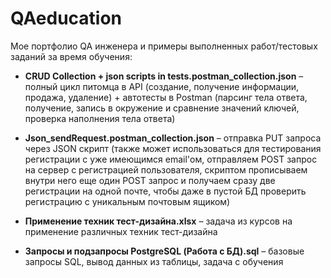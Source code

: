 # QAeducation
Мое портфолио QA инженера и примеры выполненных работ/тестовых заданий за время обучения:

- **CRUD Collection + json scripts in tests.postman_collection.json** – полный цикл питомца в API (создание, получение информации, продажа, удаление) + автотесты в Postman (парсинг тела ответа, получение, запись в окружение и сравнение значений ключей, проверка наполнения тела ответа)

- **Json_sendRequest.postman_collection.json** – отправка PUT запроса через JSON скрипт (также может использоваться для тестирования регистрации с уже имеющимся email'ом, отправляем POST запрос на сервер с регистрацией пользователя, скриптом прописываем внутри него еще один POST запрос и получаем сразу две регистрации на одной почте, чтобы даже в пустой БД проверить регистрацию с уникальным почтовым ящиком)

- **Применение техник тест-дизайна.xlsx** – задача из курсов на применение различных техник тест-дизайна

- **Запросы и подзапросы PostgreSQL (Работа с БД).sql** – базовые запросы SQL, вывод данных из таблицы, задача с обучения 
